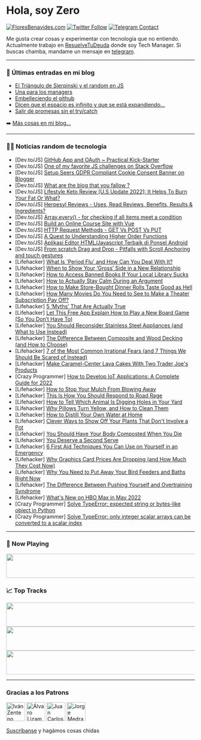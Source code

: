 # Hola, soy Zero

[![FloresBenavides.com](https://img.shields.io/website?down_message=oops&label=MiBlog&style=for-the-badge&up_message=online&url=https%3A%2F%2Ffloresbenavides.com)](https://floresbenavides.com) [![Twitter Follow](https://img.shields.io/twitter/follow/ZeroDragon?color=%231DA1F2&label=Follow&logo=twitter&logoColor=ffffff&style=for-the-badge)](https://twitter.com/zerodragon) [![Telegram Contact](https://img.shields.io/badge/escr%C3%ADbeme-ZeroDragon-%2326A5E4?style=for-the-badge&logo=telegram)](https://t.me/zerodragon)

Me gusta crear cosas y experimentar con tecnología que no entiendo.
Actualmente trabajo en [ResuelveTuDeuda](http://github.com/resuelve) donde soy Tech Manager.
Si buscas chamba, mandame un mensaje en [telegram](https://t.me/zerodragon).

---

### 📕 Últimas entradas en mi blog
<!-- BLOG-POST-LIST:START -->
- [El Triángulo de Sierpinski y el random en JS](https://floresbenavides.com/el-triangulo-de-sierpinski-y-el-random-en-js/)
- [Una para los managers](https://floresbenavides.com/una-para-los-managers/)
- [Embelleciendo el github](https://floresbenavides.com/embelleciendo-el-github/)
- [Dicen que el espacio es infinito y que se está expandiendo…](https://floresbenavides.com/dicen-que-el-espacio-es-infinito-y-que-se-esta-expandiendo/)
- [Salir de promesas sin el try/catch](https://floresbenavides.com/salir-de-promesas-sin-el-try-catch/)
<!-- BLOG-POST-LIST:END -->

➡️ [Más cosas en mi blog...](https://floresbenavides.com)

---

### 👨‍💻 Noticias random de tecnología
<!-- TECH-POSTS:START -->
- [Dev.to/JS] [GitHub App and OAuth ~ Practical Kick-Starter](https://dev.to/didof/github-app-and-oauth-practical-kick-starter-4df4)
- [Dev.to/JS] [One of my favorite JS challenges on Stack Overflow](https://dev.to/gass/one-of-my-favorite-js-challenges-on-stack-overflow-2kc9)
- [Dev.to/JS] [Setup Seers GDPR Compliant Cookie Consent Banner on Blogger](https://dev.to/seers/setup-seers-gdpr-compliant-cookie-consent-banner-on-blogger-4425)
- [Dev.to/JS] [What are the blog that you fallow ?](https://dev.to/leamsigc/what-are-the-blog-that-you-fallow--19ki)
- [Dev.to/JS] [Lifestyle Keto Review [U.S Update 2022]: It Helps To Burn Your Fat Or What?](https://dev.to/lifestyleketogo/lifestyle-keto-review-us-update-2022-it-helps-to-burn-your-fat-or-what-3mam)
- [Dev.to/JS] [Herpesyl Reviews - Uses, Read Reviews, Benefits, Results &amp; Ingredients?](https://dev.to/herpesylfact/herpesyl-reviews-uses-read-reviews-benefits-results-ingredients-iah)
- [Dev.to/JS] [Array.every&lpar;&rpar; - for checking if all items meet a condition](https://dev.to/dillionmegida/arrayevery-for-checking-if-all-items-meet-a-condition-5h3p)
- [Dev.to/JS] [Build an Online Course Site with Vue](https://dev.to/coursekit/build-an-online-course-site-with-vue-kbk)
- [Dev.to/JS] [HTTP Request Methods - GET Vs POST Vs PUT](https://dev.to/sanjaysinghrajpoot/http-reguest-methods-get-vs-post-vs-put-4b5m)
- [Dev.to/JS] [A Quest to Understanding Higher Order Functions](https://dev.to/zoekhall/a-quest-to-understanding-higher-order-functions-10o6)
- [Dev.to/JS] [Aplikasi Editor HTML/Javascript Terbaik di Ponsel Android](https://dev.to/julaiman/aplikasi-editor-htmljavasvript-terbaik-di-ponsel-android-pbl)
- [Dev.to/JS] [From scratch Drag and Drop - Pitfalls with Scroll Anchoring and touch gestures](https://dev.to/randomengy/from-scratch-drag-and-drop-pitfalls-with-scroll-anchoring-and-touch-gestures-3299)
- [Lifehacker] [What Is &#39;Period Flu&#39; and How Can You Deal With It?](https://lifehacker.com/what-is-period-flu-and-how-can-you-deal-with-it-1848839422)
- [Lifehacker] [When to Show Your ‘Gross’ Side in a New Relationship](https://lifehacker.com/when-to-show-your-gross-side-in-a-new-relationship-1848839196)
- [Lifehacker] [How to Access Banned Books If Your Local Library Sucks](https://lifehacker.com/how-to-access-banned-books-if-your-local-library-sucks-1848838280)
- [Lifehacker] [How to Actually Stay Calm During an Argument](https://lifehacker.com/how-to-actually-stay-calm-during-an-argument-1848838046)
- [Lifehacker] [How to Make Store-Bought Dinner Rolls Taste Good as Hell](https://lifehacker.com/how-to-make-store-bought-dinner-rolls-taste-good-as-hel-1848837828)
- [Lifehacker] [How Many Movies Do You Need to See to Make a Theater Subscription Pay Off?](https://lifehacker.com/how-many-movies-do-you-need-to-see-to-make-a-theater-su-1848837747)
- [Lifehacker] [5 ‘Myths’ That Are Actually True](https://lifehacker.com/5-myths-that-are-actually-true-1848838035)
- [Lifehacker] [Let This Free App Explain How to Play a New Board Game &lpar;So You Don’t Have To&rpar;](https://lifehacker.com/let-this-free-app-explain-how-to-play-a-new-board-game-1848837182)
- [Lifehacker] [You Should Reconsider Stainless Steel Appliances &lpar;and What to Use Instead&rpar;](https://lifehacker.com/you-should-reconsider-stainless-steel-appliances-and-w-1848836618)
- [Lifehacker] [The Difference Between Composite and Wood Decking &lpar;and How to Choose&rpar;](https://lifehacker.com/the-difference-between-composite-and-wood-decking-and-1848835709)
- [Lifehacker] [7 of the Most Common Irrational Fears &lpar;and 7 Things We Should Be Scared of Instead&rpar;](https://lifehacker.com/7-of-the-most-common-irrational-fears-and-7-things-we-1848831889)
- [Lifehacker] [Make Caramel-Center Lava Cakes With Two Trader Joe&#39;s Products](https://lifehacker.com/make-caramel-center-lava-cakes-with-two-trader-joes-pro-1848831840)
- [Crazy Programmer] [How to Develop IoT Applications: A Complete Guide for 2022](https://www.thecrazyprogrammer.com/2022/04/how-to-develop-iot-applications.html)
- [Lifehacker] [How to Stop Your Mulch From Blowing Away](https://lifehacker.com/how-to-stop-your-mulch-from-blowing-away-1848832356)
- [Lifehacker] [This Is How You Should Respond to Road Rage](https://lifehacker.com/this-is-how-you-should-respond-to-road-rage-1848832353)
- [Lifehacker] [How to Tell Which Animal Is Digging Holes in Your Yard](https://lifehacker.com/how-to-tell-which-animal-is-digging-holes-in-your-yard-1848832335)
- [Lifehacker] [Why Pillows Turn Yellow, and How to Clean Them](https://lifehacker.com/why-pillows-turn-yellow-and-how-to-clean-them-1848824914)
- [Lifehacker] [How to Distill Your Own Water at Home](https://lifehacker.com/how-to-distill-your-own-water-at-home-1848824908)
- [Lifehacker] [Clever Ways to Show Off Your Plants That Don&#39;t Involve a Pot](https://lifehacker.com/clever-ways-to-show-off-your-plants-that-dont-involve-a-1848824905)
- [Lifehacker] [You Should Have Your Body Composted When You Die](https://lifehacker.com/you-should-have-your-body-composted-when-you-die-1848830967)
- [Lifehacker] [You Deserve a Second Serve](https://lifehacker.com/you-deserve-a-second-serve-1848830090)
- [Lifehacker] [6 First Aid Techniques You Can Use on Yourself in an Emergency](https://lifehacker.com/6-first-aid-techniques-you-can-use-on-yourself-in-an-em-1848830456)
- [Lifehacker] [Why Graphics Card Prices Are Dropping &lpar;and How Much They Cost Now&rpar;](https://lifehacker.com/why-graphics-card-prices-are-dropping-and-how-much-the-1848830151)
- [Lifehacker] [Why You Need to Put Away Your Bird Feeders and Baths Right Now](https://lifehacker.com/why-you-need-to-put-away-your-bird-feeders-and-baths-ri-1848829773)
- [Lifehacker] [The Difference Between Pushing Yourself and Overtraining Syndrome](https://lifehacker.com/the-difference-between-pushing-yourself-and-overtrainin-1848829377)
- [Lifehacker] [What&#39;s New on HBO Max in May 2022](https://lifehacker.com/whats-new-on-hbo-max-in-may-2022-1848829242)
- [Crazy Programmer] [Solve TypeError: expected string or bytes-like object in Python](https://www.thecrazyprogrammer.com/2022/04/expected-string-or-bytes-like-object.html)
- [Crazy Programmer] [Solve TypeError: only integer scalar arrays can be converted to a scalar index](https://www.thecrazyprogrammer.com/2022/04/only-integer-scalar-arrays-can-be-converted-to-a-scalar-index.html)<!-- TECH-POSTS:END -->

---

### 🎵 Now Playing
<a href="https://spotify-now-playing-dun.vercel.app/now-playing?open"><img src="https://spotify-now-playing-dun.vercel.app/now-playing" width="540" height="64"></a>

### 📈 Top Tracks
<a href="https://spotify-now-playing-dun.vercel.app/top-tracks?i=1&open"><img src="https://spotify-now-playing-dun.vercel.app/top-tracks?i=1" width="540" height="64"></a>
<a href="https://spotify-now-playing-dun.vercel.app/top-tracks?i=2&open"><img src="https://spotify-now-playing-dun.vercel.app/top-tracks?i=2" width="540" height="64"></a>
<a href="https://spotify-now-playing-dun.vercel.app/top-tracks?i=3&open"><img src="https://spotify-now-playing-dun.vercel.app/top-tracks?i=3" width="540" height="64"></a>

---

### Gracias a los Patrons
[<img src="https://avatars.githubusercontent.com/u/243380?v=4" alt="Iván Zenteno" width="50px">](https://github.com/k001) [<img src="https://avatars.githubusercontent.com/u/19955639?v=4" alt="Álvaro Lizama" width="50px">](https://github.com/alvarolizama) [<img src="https://avatars.githubusercontent.com/u/2718753?v=4" alt="Juan Carlos Ruiz" width="50px">](https://github.com/JuanCrg90) [<img src="https://avatars.githubusercontent.com/u/37025?v=4" alt="Jorge Medrano" width="50px">](https://github.com/h1pp1e) 

[Suscríbanse](https://www.patreon.com/zerodragon) y hagámos cosas chidas
